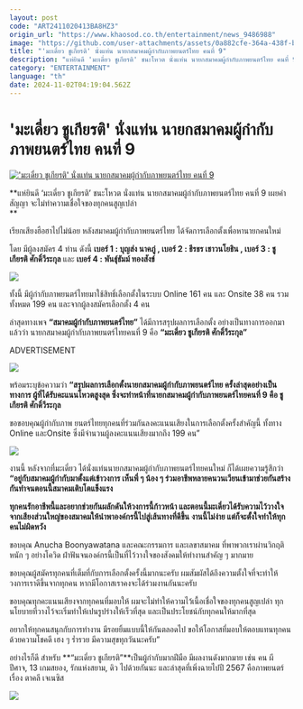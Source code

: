 ```yaml
---
layout: post
code: "ART2411020413BA8HZ3"
origin_url: "https://www.khaosod.co.th/entertainment/news_9486988"
image: "https://github.com/user-attachments/assets/0a882cfe-364a-438f-b16c-22bb919dc9b4"
title: "'มะเดี่ยว ชูเกียรติ' นั่งแท่น นายกสมาคมผู้กำกับภาพยนตร์ไทย คนที่ 9"
description: "แห่ยินดี 'มะเดี่ยว ชูเกียรติ' ชนะโหวต นั่งแท่น นายกสมาคมผู้กำกับภาพยนตร์ไทย คนที่ 9 เผยคำสัญญา จะไม่ทำความเชื่อใจของทุกคนสูญเปล่า"
category: "ENTERTAINMENT"
language: "th"
date: 2024-11-02T04:19:04.562Z
---
```


# 'มะเดี่ยว ชูเกียรติ' นั่งแท่น นายกสมาคมผู้กำกับภาพยนตร์ไทย คนที่ 9

[!['มะเดี่ยว ชูเกียรติ' นั่งแท่น นายกสมาคมผู้กำกับภาพยนตร์ไทย คนที่ 9](https://www.khaosod.co.th/wpapp/uploads/2024/11/movie021167.jpg "'มะเดี่ยว ชูเกียรติ' นั่งแท่น นายกสมาคมผู้กำกับภาพยนตร์ไทย คนที่ 9")](https://www.khaosod.co.th/wpapp/uploads/2024/11/movie021167.jpg)

**แห่ยินดี ‘มะเดี่ยว ชูเกียรติ’ ชนะโหวต นั่งแท่น นายกสมาคมผู้กำกับภาพยนตร์ไทย คนที่ 9 เผยคำสัญญา จะไม่ทำความเชื่อใจของทุกคนสูญเปล่า  
**

เรียกเสียงฮือฮาไปไม่น้อย หลังสมาคมผู้กำกับภาพยนตร์ไทย ได้จัดการเลือกตั้งเพื่อหานายกคนใหม่

โดย มีผู้ลงสมัคร 4 ท่าน ดังนี้ **เบอร์ 1 : บุญส่ง นาคภู่ , เบอร์ 2 : ธีรธร เชาวนโยธิน , เบอร์ 3 : ชูเกียรติ ศักดิ์วีระกุล** และ **เบอร์ 4 : พันธุ์ธัมม์ ทองสังข์**

[![](https://www.khaosod.co.th/wpapp/uploads/2024/11/movie021167-3.jpg)](https://www.khaosod.co.th/wpapp/uploads/2024/11/movie021167-3.jpg)

ทั้งนี้ มีผู้กำกับภาพยนตร์ไทยมาใช้สิทธิ์เลือกตั้งในระบบ Online 161 คน และ Onsite 38 คน รวมทั้งหมด 199 คน และจากผู้ลงสมัครเลือกตั้ง 4 คน

ล่าสุดทางเพจ **“สมาคมผู้กำกับภาพยนตร์ไทย”** ได้มีการสรุปผลการเลือกตั้ง อย่างเป็นทางการออกมาแล้วว่า นายกสมาคมผู้กำกับภาพยนตร์ไทยคนที่ 9 คือ **“มะเดี่ยว ชูเกียรติ ศักดิ์วีระกุล”**

ADVERTISEMENT

[![](https://www.khaosod.co.th/wpapp/uploads/2024/11/movie021167-4.jpg)](https://www.khaosod.co.th/wpapp/uploads/2024/11/movie021167-4.jpg)

พร้อมระบุข้อความว่า **“สรุปผลการเลือกตั้งนายกสมาคมผู้กำกับภาพยนตร์ไทย ครั้งล่าสุดอย่างเป็นทางการ ผู้ที่ได้รับคะแนนโหวตสูงสุด ซึ่งจะทำหน้าที่นายกสมาคมผู้กำกับภาพยนตร์ไทยคนที่ 9 คือ ชูเกียรติ ศักดิ์วีระกุล**

ขอขอบคุณผู้กำกับภาพ ยนตร์ไทยทุกคนที่ร่วมกันลงคะแนนเสียงในการเลือกตั้งครั้งสำคัญนี้ ทั้งทาง Online และOnsite ซึ่งมีจำนวนผู้ลงคะแนนเสียงมากถึง 199 คน”

[![](https://www.khaosod.co.th/wpapp/uploads/2024/11/movie021167-5.jpg)](https://www.khaosod.co.th/wpapp/uploads/2024/11/movie021167-5.jpg)

งานนี้ หลังจากที่มะเดี่ยว ได้นั่งแท่นนายกสมาคมผู้กำกับภาพยนตร์ไทยคนใหม่ ก็ได้เผยความรู้สึกว่า  
**“อยู่กับสมาคมผู้กำกับมาตั้งแต่เข้าวงการ เห็นพี่ ๆ น้อง ๆ ร่วมอาชีพหลายคนวนเวียนเข้ามาช่วยกันสร้างกันทำจนตอนนี้สมาคมเติบโตแข็งแรง**

**ทุกคนรักอาชีพนี้และอยากช่วยกันผลักดันให้วงการนี้ก้าวหน้า และตอนนี้มะเดี่ยวได้รับความไว้วางใจ จากเสียงส่วนใหญ่ของสมาคมให้นำพาองค์กรนี้ไปสู่เส้นทางที่ดีขึ้น** **งานนี้ไม่ง่าย แต่ก็จะตั้งใจทำให้ทุกคนไม่ผิดหวัง**

ขอบคุณ Anucha Boonyawatana และคณะกรรมการ และเลขาสมาคม ที่พาพวกเราผ่านวิกฤติหนัก ๆ อย่างโควิด ฝ่าฟันจนองค์กรนี้เป็นที่ไว้วางใจของสังคมให้ทำงานสำคัญ ๆ มากมาย

ขอบคุณผู้สมัครทุกคนที่เต็มที่กับการเลือกตั้งครั้งนี้มากนะครับ ผมสัมผัสได้ถึงความตั้งใจที่จะทำให้วงการเราดีขึ้นจากทุกคน หากมีโอกาสเราคงจะได้ร่วมงานกันนะครับ

ขอบคุณทุกคะแนนเสียงจากทุกคนที่มอบให้ ผมจะไม่ทำให้ความไว้เนื้อเชื่อใจของทุกคนสูญเปล่า ทุกนโยบายที่วางไว้จะเริ่มทำให้เปนรูปร่างให้เร็วที่สุด และเป็นประโยชน์กับทุกคนให้มากที่สุด

อยากให้ทุกคนสนุกกับการทำงาน มีรอยยิ้มแบบนี้ให้กันตลอดไป ขอให้โอกาสที่มอบให้ตอบแทนทุกคนด้วยความโชคดี เฮง ๆ ร่ำรวย มีความสุขทุกวันนะครับ”



อย่างไรก็ดี สำหรับ **“มะเดี่ยว ชูเกียรติ”**เป็นผู้กำกับมากฝีมือ มีผลงานดังมากมาย เช่น คน ผี ปีศาจ, 13 เกมสยอง, รักแห่งสยาม, ดิว ไปด้วยกันนะ และล่าสุดที่เพิ่งฉายไปปี 2567 คือภาพยนตร์เรื่อง ตาคลี เจเนซิส

[![](https://www.khaosod.co.th/wpapp/uploads/2024/11/movie021167-6.jpg)](https://www.khaosod.co.th/wpapp/uploads/2024/11/movie021167-6.jpg)

